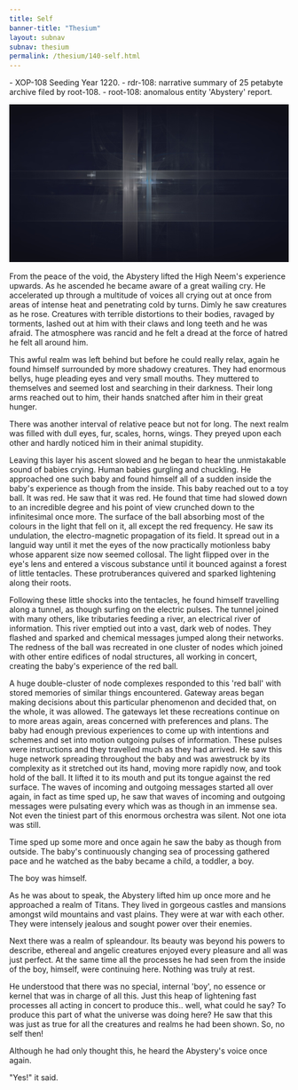 ```yaml
---
title: Self
banner-title: "Thesium" 
layout: subnav 
subnav: thesium 
permalink: /thesium/140-self.html
---
```


<div class="data">
- XOP-108 Seeding Year 1220.
- rdr-108: narrative summary of 25 petabyte archive filed by root-108.  
- root-108: anomalous entity 'Abystery' report.
</div>

![splits elliptic moonlight - capn-damo deviantart.com](/assets/images/Thesium/splits-elliptic-moonlight.jpg)

From the peace of the void, the Abystery lifted the High Neem's experience
upwards. As he ascended he became aware of a great wailing cry. He accelerated
up through a multitude of voices all crying out at once from areas of intense
heat and penetrating cold by turns. Dimly he saw creatures as he rose.
Creatures with terrible distortions to their bodies, ravaged by torments,
lashed out at him with their claws and long teeth and he was afraid. The
atmosphere was rancid and he felt a dread at the force of hatred he felt all
around him.

This awful realm was left behind but before he could really relax, again he
found himself surrounded by more shadowy creatures. They had enormous bellys,
huge pleading eyes and very small mouths. They muttered to themselves and
seemed lost and searching in their darkness. Their long arms reached out to
him, their hands snatched after him in their great hunger.

There was another interval of relative peace but not for long. The next realm
was filled with dull eyes, fur, scales, horns, wings. They preyed upon each
other and hardly noticed him in their animal stupidity.

Leaving this layer his ascent slowed and he began to hear the unmistakable
sound of babies crying. Human babies gurgling and chuckling. He approached one
such baby and found himself all of a sudden inside the baby's experience as
though from the inside. This baby reached out to a toy ball. It was red. He saw
that it was red. He found that time had slowed down to an incredible degree and
his point of view crunched down to the infinitesimal once more. The surface of
the ball absorbing most of the colours in the light that fell on it, all except
the red frequency. He saw its undulation, the electro-magnetic propagation of
its field. It spread out in a languid way until it met the eyes of the now
practically motionless baby whose apparent size now seemed collosal. The light
flipped over in the eye's lens and entered a viscous substance until it bounced
against a forest of little tentacles. These protruberances quivered and sparked
lightening along their roots. 

Following these little shocks into the tentacles, he found himself travelling
along a tunnel, as though surfing on the electric pulses. The tunnel joined
with many others, like tributaries feeding a river, an electrical river of
information. This river emptied out into a vast, dark web of nodes. They
flashed and sparked and chemical messages jumped along their networks. The
redness of the ball was recreated in one cluster of nodes which joined with
other entire edifices of nodal structures, all working in concert, creating the
baby's experience of the red ball.

A huge double-cluster of node complexes responded to this 'red ball' with
stored memories of similar things encountered. Gateway areas began making
decisions about this particular phenomenon and decided that, on the whole, it
was allowed. The gateways let these recreations continue on to more areas
again, areas concerned with preferences and plans. The baby had enough previous
experiences to come up with intentions and schemes and set into motion outgoing
pulses of information. These pulses were instructions and they travelled much
as they had arrived. He saw this huge network spreading throughout the baby and
was awestruck by its complexity as it stretched out its hand, moving more
rapidly now, and took hold of the ball. It lifted it to its mouth and put its
tongue against the red surface. The waves of incoming and outgoing messages
started all over again, in fact as time sped up, he saw that waves of incoming
and outgoing messages were pulsating every which was as though in an immense
sea. Not even the tiniest part of this enormous orchestra was silent. Not one
iota was still.

Time sped up some more and once again he saw the baby as though from outside.
The baby's continuously changing sea of processing gathered pace and he watched
as the baby became a child, a toddler, a boy.

The boy was himself.

As he was about to speak, the Abystery lifted him up once more and he
approached a realm of Titans. They lived in gorgeous castles and mansions
amongst wild mountains and vast plains. They were at war with each other. They
were intensely jealous and sought power over their enemies.

Next there was a realm of spleandour. Its beauty was beyond his powers to
describe, ethereal and angelic creatures enjoyed every pleasure and all was
just perfect. At the same time all the processes he had seen from the inside of
the boy, himself, were continuing here. Nothing was truly at rest.

He understood that there was no special, internal 'boy', no essence or kernel
that was in charge of all this. Just this heap of lightening fast processes all
acting in concert to produce this.. well, what could he say? To produce this
part of what the universe was doing here? He saw that this was just as true for
all the creatures and realms he had been shown. So, no self then!

Although he had only thought this, he heard the Abystery's voice once again.

"Yes!" it said.
